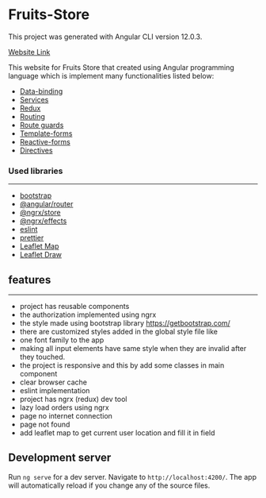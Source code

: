 # Fruits-Store

This project was generated with Angular CLI version 12.0.3.

[Website Link](https://fruits-store-f0e94.web.app/)

This website for Fruits Store that created using Angular programming language which is implement many functionalities listed below:

- [Data-binding](https://angular.io/guide/binding-syntax#binding-syntax)
- [Services](https://angular.io/guide/http)
- [Redux](https://ngrx.io/guide/store)
- [Routing](https://angular.io/guide/routing-overview)
- [Route guards](https://angular.io/guide/router-tutorial-toh#milestone-5-route-guards)
- [Template-forms](https://angular.io/guide/forms-overview#setup-in-template-driven-forms)
- [Reactive-forms](https://angular.io/guide/reactive-forms)
- [Directives](https://angular.io/api/core/Directive)

### Used libraries

---

- [bootstrap](https://getbootstrap.com/)
- [@angular/router](https://www.npmjs.com/package/@angular/router)
- [@ngrx/store](https://www.npmjs.com/package/@ngrx/store)
- [@ngrx/effects](https://www.npmjs.com/package/@ngrx/effects)
- [eslint](https://eslint.org/)
- [prettier](https://prettier.io/)
- [Leaflet Map](https://leafletjs.com/)
- [Leaflet Draw](http://leaflet.github.io/Leaflet.draw/docs/leaflet-draw-latest.html)

## features

---

- project has reusable components
- the authorization implemented using ngrx
- the style made using bootstrap library https://getbootstrap.com/
- there are customized styles added in the global style file like
- one font family to the app
- making all input elements have same style when they are invalid after they touched.
- the project is responsive and this by add some classes in main component
- clear browser cache
- eslint implementation
- project has ngrx (redux) dev tool
- lazy load orders using ngrx
- page no internet connection
- page not found
- add leaflet map to get current user location and fill it in field

## Development server

Run `ng serve` for a dev server. Navigate to `http://localhost:4200/`. The app will automatically reload if you change any of the source files.
